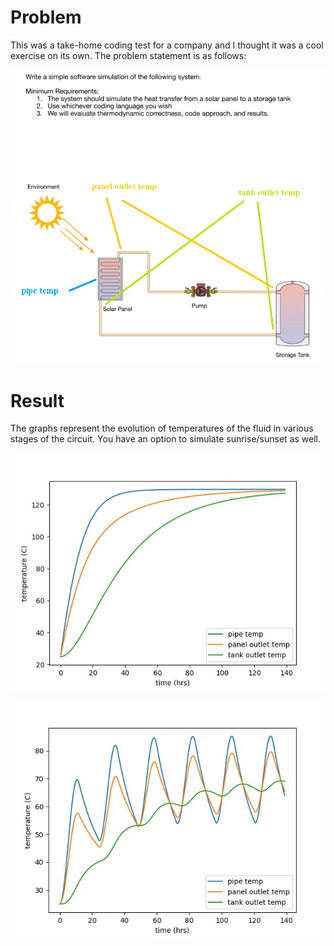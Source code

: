 # Problem

This was a take-home coding test for a company and I thought it was a cool exercise on its own. The problem statement is as follows:

![](3.png)

# Result

The graphs represent the evolution of temperatures of the fluid in various stages of the circuit. You have an option to simulate sunrise/sunset as well.


![](1.JPG)

![](2.JPG)
